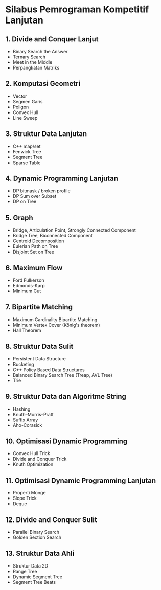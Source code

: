 # Silabus Pemrograman Kompetitif Lanjutan

## 1. Divide and Conquer Lanjut

  * Binary Search the Answer
  * Ternary Search
  * Meet in the Middle
  * Perpangkatan Matriks

## 2. Komputasi Geometri

  * Vector
  * Segmen Garis
  * Poligon
  * Convex Hull
  * Line Sweep

## 3. Struktur Data Lanjutan

  * C++ map/set
  * Fenwick Tree
  * Segment Tree
  * Sparse Table

## 4. Dynamic Programming Lanjutan

  * DP bitmask / broken profile
  * DP Sum over Subset
  * DP on Tree

## 5. Graph

  * Bridge, Articulation Point, Strongly Connected Component
  * Bridge Tree, Biconnected Component
  * Centroid Decomposition
  * Eulerian Path on Tree
  * Disjoint Set on Tree

## 6. Maximum Flow

  * Ford Fulkerson
  * Edmonds-Karp
  * Minimum Cut

## 7. Bipartite Matching

  * Maximum Cardinality Bipartite Matching
  * Minimum Vertex Cover (Kőnig's theorem)
  * Hall Theorem

## 8. Struktur Data Sulit

  * Persistent Data Structure
  * Bucketing
  * C++ Policy Based Data Structures
  * Balanced Binary Search Tree (Treap, AVL Tree)
  * Trie

## 9. Struktur Data dan Algoritme String

  * Hashing
  * Knuth–Morris–Pratt
  * Suffix Array
  * Aho-Corasick

## 10. Optimisasi Dynamic Programming

  * Convex Hull Trick
  * Divide and Conquer Trick
  * Knuth Optimization

## 11. Optimisasi Dynamic Programming Lanjutan

  * Properti Monge
  * Slope Trick
  * Deque

## 12. Divide and Conquer Sulit

  * Parallel Binary Search
  * Golden Section Search

## 13. Struktur Data Ahli

  * Struktur Data 2D
  * Range Tree
  * Dynamic Segment Tree
  * Segment Tree Beats

